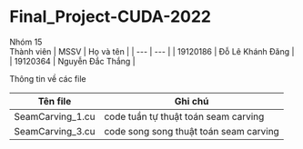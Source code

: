 # Final_Project-CUDA-2022
Nhóm 15 <br />
Thành viên 
| MSSV | Họ và tên |
| --- | --- |
| 19120186 | Đỗ Lê Khánh Đăng |
| 19120364 | Nguyễn Đắc Thắng |

Thông tin về các file

|Tên file | Ghi chú |
| --- | --- |
| SeamCarving_1.cu | code tuần tự thuật toán seam carving |
| SeamCarving_3.cu | code song song thuật toán seam carving |
